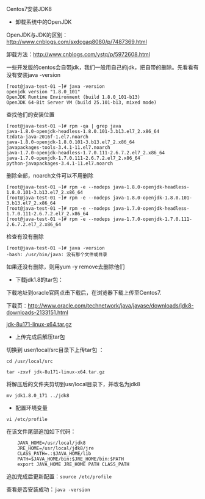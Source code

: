 Centos7安装JDK8

- 卸载系统中的OpenJDK

OpenJDK与JDK的区别：http://www.cnblogs.com/sxdcgaq8080/p/7487369.html 

卸载方法：http://www.cnblogs.com/ystq/p/5972608.html

一些开发版的centos会自带jdk，我们一般用自己的jdk，把自带的删除。先看看有没有安装java -version

```
[root@java-test-01 ~]# java -version
openjdk version "1.8.0_101"
OpenJDK Runtime Environment (build 1.8.0_101-b13)
OpenJDK 64-Bit Server VM (build 25.101-b13, mixed mode)
```

查找他们的安装位置

```
[root@java-test-01 ~]# rpm -qa | grep java
java-1.8.0-openjdk-headless-1.8.0.101-3.b13.el7_2.x86_64
tzdata-java-2016f-1.el7.noarch
java-1.8.0-openjdk-1.8.0.101-3.b13.el7_2.x86_64
javapackages-tools-3.4.1-11.el7.noarch
java-1.7.0-openjdk-headless-1.7.0.111-2.6.7.2.el7_2.x86_64
java-1.7.0-openjdk-1.7.0.111-2.6.7.2.el7_2.x86_64
python-javapackages-3.4.1-11.el7.noarch
```

删除全部，noarch文件可以不用删除

```
[root@java-test-01 ~]# rpm -e --nodeps java-1.8.0-openjdk-headless-1.8.0.101-3.b13.el7_2.x86_64
[root@java-test-01 ~]# rpm -e --nodeps java-1.8.0-openjdk-1.8.0.101-3.b13.el7_2.x86_64
[root@java-test-01 ~]# rpm -e --nodeps java-1.7.0-openjdk-headless-1.7.0.111-2.6.7.2.el7_2.x86_64
[root@java-test-01 ~]# rpm -e --nodeps java-1.7.0-openjdk-1.7.0.111-2.6.7.2.el7_2.x86_64
```

检查有没有删除

```
[root@java-test-01 ~]# java -version
-bash: /usr/bin/java: 没有那个文件或目录
```

如果还没有删除，则用yum -y remove去删除他们


- 下载jdk1.8的tar包：

下载地址到oracle官网点击下载后，在浏览器下载上传至Centos7.

下载页：http://www.oracle.com/technetwork/java/javase/downloads/jdk8-downloads-2133151.html

[jdk-8u171-linux-x64.tar.gz](https://share.weiyun.com/5Qf4cHs)


- 上传完成后解压tar包 

切换到 user/local/src目录下上传tar包 ：
 
`cd /usr/local/src`

`tar -zxvf jdk-8u171-linux-x64.tar.gz`

将解压后的文件夹剪切到usr/local目录下，并改名为jdk8 

`mv jdk1.8.0_171 ../jdk8`

- 配置环境变量 

`vi /etc/profile`

在该文件尾部追加如下代码：

```
    JAVA_HOME=/usr/local/jdk8
    JRE_HOME=/usr/local/jdk8/jre
    CLASS_PATH=.:$JAVA_HOME/lib
    PATH=$JAVA_HOME/bin:$JRE_HOME/bin:$PATH
    export JAVA_HOME JRE_HOME PATH CLASS_PATH 
```

追加完成后更新配置：`source /etc/profile` 

查看是否安装成功：`java -version`

